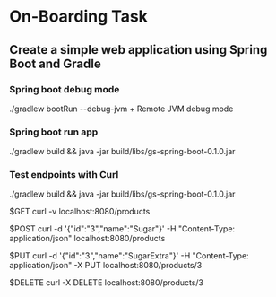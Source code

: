 # On-Boarding Task #

## Create a simple web application using Spring Boot and Gradle ##

### Spring boot debug mode ###
./gradlew bootRun --debug-jvm  + Remote JVM debug mode

### Spring boot run app ###
./gradlew build && java -jar build/libs/gs-spring-boot-0.1.0.jar 


### Test endpoints with Curl ###
./gradlew build && java -jar build/libs/gs-spring-boot-0.1.0.jar 

$GET
curl -v localhost:8080/products

$POST
curl -d '{"id":"3","name":"Sugar"}' -H "Content-Type: application/json" localhost:8080/products

$PUT
curl -d '{"id":"3","name":"SugarExtra"}' -H "Content-Type: application/json" -X PUT localhost:8080/products/3

$DELETE
curl -X DELETE localhost:8080/products/3
